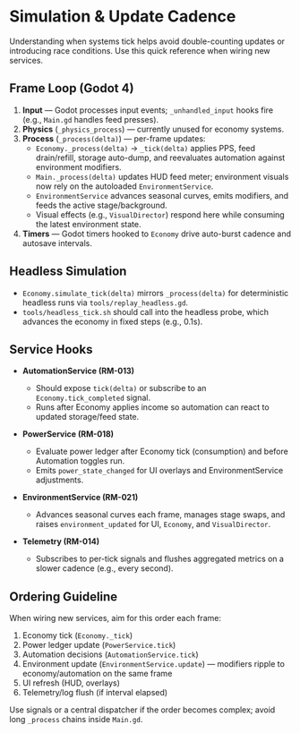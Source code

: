 # Simulation & Update Cadence

Understanding when systems tick helps avoid double-counting updates or introducing race conditions. Use this quick reference when wiring new services.

## Frame Loop (Godot 4)

1. **Input** — Godot processes input events; `_unhandled_input` hooks fire (e.g., `Main.gd` handles feed presses).
2. **Physics** (`_physics_process`) — currently unused for economy systems.
3. **Process** (`_process(delta)`) — per-frame updates:
   - `Economy._process(delta)` → `_tick(delta)` applies PPS, feed drain/refill, storage auto-dump, and reevaluates automation against environment modifiers.
   - `Main._process(delta)` updates HUD feed meter; environment visuals now rely on the autoloaded `EnvironmentService`.
   - `EnvironmentService` advances seasonal curves, emits modifiers, and feeds the active stage/background.
   - Visual effects (e.g., `VisualDirector`) respond here while consuming the latest environment state.
4. **Timers** — Godot timers hooked to `Economy` drive auto-burst cadence and autosave intervals.

## Headless Simulation

- `Economy.simulate_tick(delta)` mirrors `_process(delta)` for deterministic headless runs via `tools/replay_headless.gd`.
- `tools/headless_tick.sh` should call into the headless probe, which advances the economy in fixed steps (e.g., 0.1s).

## Service Hooks

- **AutomationService (RM-013)**  
  - Should expose `tick(delta)` or subscribe to an `Economy.tick_completed` signal.
  - Runs after Economy applies income so automation can react to updated storage/feed state.

- **PowerService (RM-018)**  
  - Evaluate power ledger after Economy tick (consumption) and before Automation toggles run.
  - Emits `power_state_changed` for UI overlays and EnvironmentService adjustments.

- **EnvironmentService (RM-021)**  
  - Advances seasonal curves each frame, manages stage swaps, and raises `environment_updated` for UI, `Economy`, and `VisualDirector`.

- **Telemetry (RM-014)**  
  - Subscribes to per-tick signals and flushes aggregated metrics on a slower cadence (e.g., every second).

## Ordering Guideline

When wiring new services, aim for this order each frame:

1. Economy tick (`Economy._tick`)
2. Power ledger update (`PowerService.tick`)  
3. Automation decisions (`AutomationService.tick`)
4. Environment update (`EnvironmentService.update`) — modifiers ripple to economy/automation on the same frame
5. UI refresh (HUD, overlays)
6. Telemetry/log flush (if interval elapsed)

Use signals or a central dispatcher if the order becomes complex; avoid long `_process` chains inside `Main.gd`.
